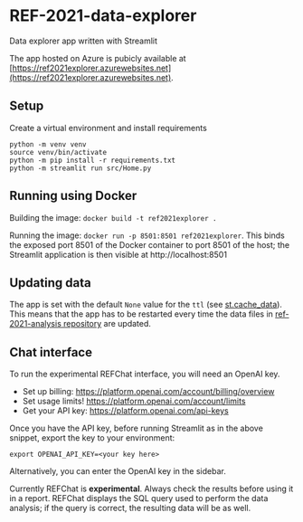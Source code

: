 # REF-2021-data-explorer

Data explorer app written with Streamlit

The app hosted on Azure is pubicly available at [https://ref2021explorer.azurewebsites.net](https://ref2021explorer.azurewebsites.net).

## Setup

Create a virtual environment and install requirements

```shell
python -m venv venv
source venv/bin/activate
python -m pip install -r requirements.txt
python -m streamlit run src/Home.py
```


## Running using Docker

Building the image: `docker build -t ref2021explorer .`

Running the image: `docker run -p 8501:8501 ref2021explorer`. This binds the
exposed port 8501 of the Docker container to port 8501 of the host; the
Streamlit application is then visible at http://localhost:8501

## Updating data

The app is set with the default `None` value for the `ttl` (see [st.cache_data](https://docs.streamlit.io/library/api-reference/performance/st.cache_data)). This means that the app has to be restarted every time the data files in [ref-2021-analysis repository](https://github.com/softwaresaved/ref-2021-analysis) are updated.

## Chat interface

To run the experimental REFChat interface, you will need an OpenAI key.

* Set up billing: https://platform.openai.com/account/billing/overview
* Set usage limits! https://platform.openai.com/account/limits
* Get your API key: https://platform.openai.com/api-keys

Once you have the API key, before running Streamlit as in the
above snippet, export the key to your environment:
```shell
export OPENAI_API_KEY=<your key here>
```

Alternatively, you can enter the OpenAI key in the sidebar.

Currently REFChat is **experimental**. Always check the results before
using it in a report. REFChat displays the SQL query used to perform the
data analysis; if the query is correct, the resulting data will be as
well.
